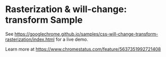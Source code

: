 Rasterization & will-change: transform Sample
=============================================
See https://googlechrome.github.io/samples/css-will-change-transform-rasterization/index.html for a live demo.

Learn more at https://www.chromestatus.com/feature/5637351992721408
